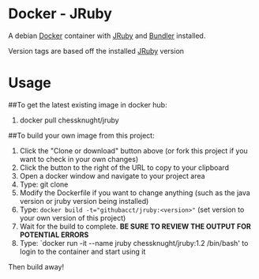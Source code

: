 # Docker - JRuby

A debian [Docker](http://www.docker.com) container with [JRuby](http://jruby.org) and [Bundler](http://bundler.io) installed.

Version tags are based off the installed [JRuby](http://jruby.org) version

# Usage

##To get the latest existing image in docker hub:
1. docker pull chessknught/jruby

##To build your own image from this project:
1. Click the "Clone or download" button above  (or fork this project if you want to check in your own changes)
2. Click the button to the right of the URL to copy to your clipboard
3. Open a docker window and navigate to your project area
4. Type: git clone <paste-url-here>
5. Modify the Dockerfile if you want to change anything (such as the java version or jruby version being installed)
6. Type: `docker build -t="githubacct/jruby:<version>"` (set version to your own version of this project)
7. Wait for the build to complete.  **BE SURE TO REVIEW THE OUTPUT FOR POTENTIAL ERRORS**
8. Type: `docker run -it --name jruby chessknught/jruby:1.2 /bin/bash' to login to the container and start using it

Then build away!